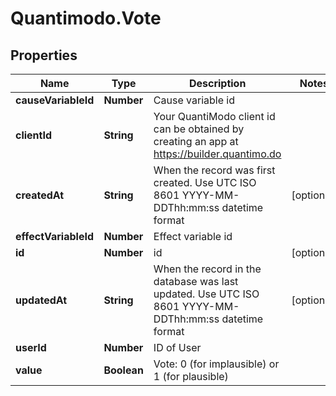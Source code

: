 # Quantimodo.Vote

## Properties
Name | Type | Description | Notes
------------ | ------------- | ------------- | -------------
**causeVariableId** | **Number** | Cause variable id | 
**clientId** | **String** | Your QuantiModo client id can be obtained by creating an app at https://builder.quantimo.do | 
**createdAt** | **String** | When the record was first created. Use UTC ISO 8601 YYYY-MM-DDThh:mm:ss datetime format | [optional] 
**effectVariableId** | **Number** | Effect variable id | 
**id** | **Number** | id | [optional] 
**updatedAt** | **String** | When the record in the database was last updated. Use UTC ISO 8601 YYYY-MM-DDThh:mm:ss datetime format | [optional] 
**userId** | **Number** | ID of User | 
**value** | **Boolean** | Vote: 0 (for implausible) or 1 (for plausible) | 


